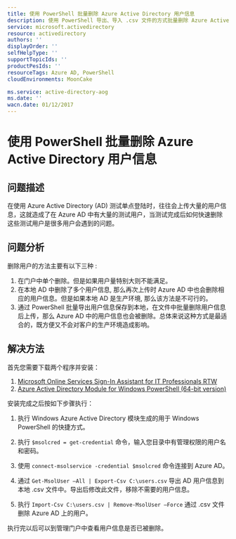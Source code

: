 ```yaml
---
title: 使用 PowerShell 批量删除 Azure Active Directory 用户信息
description: 使用 PowerShell 导出、导入 .csv 文件的方式批量删除 Azure Active Directory 测试用户信息
service: microsoft.activedirectory
resource: activedirectory
authors: ''
displayOrder: ''
selfHelpType: ''
supportTopicIds: ''
productPesIds: ''
resourceTags: Azure AD, PowerShell
cloudEnvironments: MoonCake

ms.service: active-directory-aog
ms.date: ''
wacn.date: 01/12/2017
---
```


# 使用 PowerShell 批量删除 Azure Active Directory 用户信息

## **问题描述**

在使用 Azure Active Directory (AD) 测试单点登陆时，往往会上传大量的用户信息，这就造成了在 Azure AD 中有大量的测试用户，当测试完成后如何快速删除这些测试用户是很多用户会遇到的问题。

## **问题分析**

删除用户的方法主要有以下三种 :

1. 在门户中单个删除。但是如果用户量特别大则不能满足。
2. 在本地 AD 中删除了多个用户信息, 那么再次上传时 Azure AD 中也会删除相应的用户信息。但是如果本地 AD 是生产环境, 那么该方法是不可行的。
3. 通过 PowerShell 批量导出用户信息保存到本地，在文件中批量删除用户信息后上传，那么 Azure AD 中的用户信息也会被删除。总体来说这种方式是最适合的，既方便又不会对客户的生产环境造成影响。 

## **解决方法**

首先您需要下载两个程序并安装：

1. [Microsoft Online Services Sign-In Assistant for IT Professionals RTW](https://www.microsoft.com/zh-cn/download/details.aspx?id=41950)
2. [Azure Active Directory Module for Windows PowerShell (64-bit version)](http://go.microsoft.com/fwlink/p/?linkid=236297)

安装完成之后按如下步骤执行：

1. 执行 Windows Azure Active Directory 模块生成的用于 Windows PowerShell 的快捷方式。

2. 执行 `$msolcred = get-credential` 命令，输入您目录中有管理权限的用户名和密码。

3. 使用 `connect-msolservice -credential $msolcred` 命令连接到 Azure AD。

4. 通过 `Get-MsolUser –All | Export-Csv C:\users.csv`  导出 AD 用户信息到本地 .csv 文件中。导出后修改此文件，移除不需要的用户信息。

5. 执行 `Import-Csv C:\users.csv | Remove-MsolUser –Force`   通过 .csv 文件删除 Azure AD 上的用户。

执行完以后可以到管理门户中查看用户信息是否已被删除。